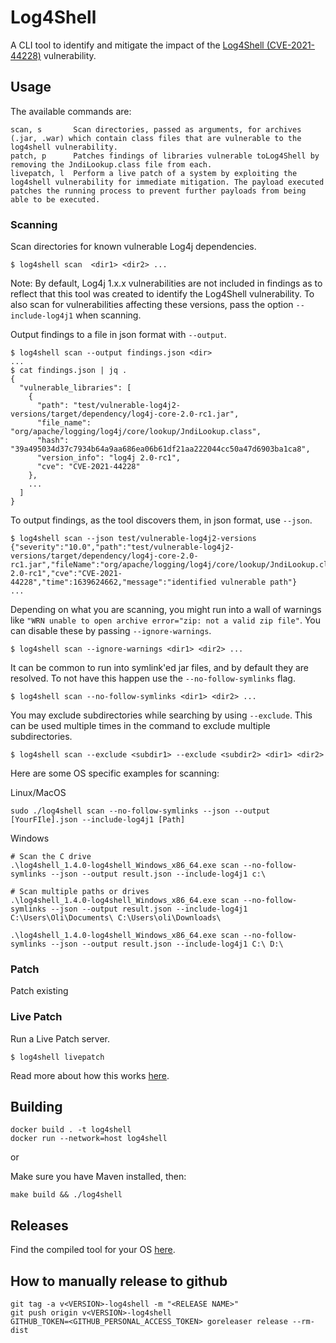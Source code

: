<!--
  ~ Copyright by LunaSec (owned by Refinery Labs, Inc)
  ~
  ~ Licensed under the Creative Commons Attribution-ShareAlike 4.0 International
  ~ (the "License"); you may not use this file except in compliance with the
  ~ License. You may obtain a copy of the License at
  ~
  ~ https://creativecommons.org/licenses/by-sa/4.0/legalcode
  ~
  ~ See the License for the specific language governing permissions and
  ~ limitations under the License.
  ~
-->
# Log4Shell

A CLI tool to identify and mitigate the impact of the [Log4Shell (CVE-2021-44228)](https://log4shell.com) vulnerability.

## Usage

The available commands are:

```shell
scan, s       Scan directories, passed as arguments, for archives (.jar, .war) which contain class files that are vulnerable to the log4shell vulnerability.
patch, p      Patches findings of libraries vulnerable toLog4Shell by removing the JndiLookup.class file from each.
livepatch, l  Perform a live patch of a system by exploiting the log4shell vulnerability for immediate mitigation. The payload executed patches the running process to prevent further payloads from being able to be executed.
```

### Scanning
Scan directories for known vulnerable Log4j dependencies.

```shell
$ log4shell scan  <dir1> <dir2> ...
```

Note: By default, Log4j 1.x.x vulnerabilities are not included in findings as to reflect that this tool was created
to identify the Log4Shell vulnerability. To also scan for vulnerabilities affecting these versions, pass the option `--include-log4j1`
when scanning.

Output findings to a file in json format with `--output`.

```shell
$ log4shell scan --output findings.json <dir>
... 
$ cat findings.json | jq .
{
  "vulnerable_libraries": [
    {
      "path": "test/vulnerable-log4j2-versions/target/dependency/log4j-core-2.0-rc1.jar",
      "file_name": "org/apache/logging/log4j/core/lookup/JndiLookup.class",
      "hash": "39a495034d37c7934b64a9aa686ea06b61df21aa222044cc50a47d6903ba1ca8",
      "version_info": "log4j 2.0-rc1",
      "cve": "CVE-2021-44228"
    },
    ...
  ]
}
```

To output findings, as the tool discovers them, in json format, use `--json`.

```shell
$ log4shell scan --json test/vulnerable-log4j2-versions 
{"severity":"10.0","path":"test/vulnerable-log4j2-versions/target/dependency/log4j-core-2.0-rc1.jar","fileName":"org/apache/logging/log4j/core/lookup/JndiLookup.class","versionInfo":"log4j 2.0-rc1","cve":"CVE-2021-44228","time":1639624662,"message":"identified vulnerable path"}
...
```

Depending on what you are scanning, you might run into a wall of warnings like `"WRN unable to open archive error="zip: not a valid zip file"`.
You can disable these by passing `--ignore-warnings`.

```shell
$ log4shell scan --ignore-warnings <dir1> <dir2> ...
```

It can be common to run into symlink'ed jar files, and by default they are resolved. To not have this happen
use the `--no-follow-symlinks` flag.

```shell
$ log4shell scan --no-follow-symlinks <dir1> <dir2> ...
```

You may exclude subdirectories while searching by using `--exclude`. This can be used multiple times in the command to
exclude multiple subdirectories.

```shell
$ log4shell scan --exclude <subdir1> --exclude <subdir2> <dir1> <dir2>
```

Here are some OS specific examples for scanning:

Linux/MacOS
```shell
sudo ./log4shell scan --no-follow-symlinks --json --output [YourFIle].json --include-log4j1 [Path]
```

Windows
```shell
# Scan the C drive
.\log4shell_1.4.0-log4shell_Windows_x86_64.exe scan --no-follow-symlinks --json --output result.json --include-log4j1 c:\

# Scan multiple paths or drives
.\log4shell_1.4.0-log4shell_Windows_x86_64.exe scan --no-follow-symlinks --json --output result.json --include-log4j1 C:\Users\Oli\Documents\ C:\Users\oli\Downloads\

.\log4shell_1.4.0-log4shell_Windows_x86_64.exe scan --no-follow-symlinks --json --output result.json --include-log4j1 C:\ D:\
```

### Patch

Patch existing 

### Live Patch
Run a Live Patch server.

```shell
$ log4shell livepatch
```

Read more about how this works [here](https://www.lunasec.io/docs/blog/log4shell-live-patch/).

## Building

```
docker build . -t log4shell
docker run --network=host log4shell
```

or 

Make sure you have Maven installed, then:
```
make build && ./log4shell
```

## Releases

Find the compiled tool for your OS [here](https://github.com/lunasec-io/lunasec/releases/).


## How to manually release to github
```shell
git tag -a v<VERSION>-log4shell -m "<RELEASE NAME>"
git push origin v<VERSION>-log4shell
GITHUB_TOKEN=<GITHUB_PERSONAL_ACCESS_TOKEN> goreleaser release --rm-dist
```
